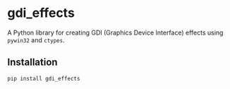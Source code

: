 # gdi_effects

A Python library for creating GDI (Graphics Device Interface) effects using `pywin32` and `ctypes`.

## Installation

```bash
pip install gdi_effects
